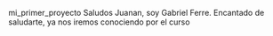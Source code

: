mi_primer_proyecto
Saludos Juanan, soy Gabriel Ferre. Encantado de saludarte, ya nos iremos conociendo por el curso
